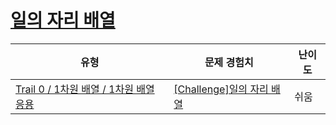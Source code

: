# [일의 자리 배열](https://www.codetree.ai/trails/complete/curated-cards/nl-pre-1d-array-iteration-3)

|유형|문제 경험치|난이도|
|---|---|---|
|[Trail 0 / 1차원 배열 / 1차원 배열 응용](https://www.codetree.ai/trail-info/codetree-101/)|[[Challenge]일의 자리 배열](https://www.codetree.ai/trails/complete/curated-cards/nl-pre-1d-array-iteration-2/)|쉬움|

